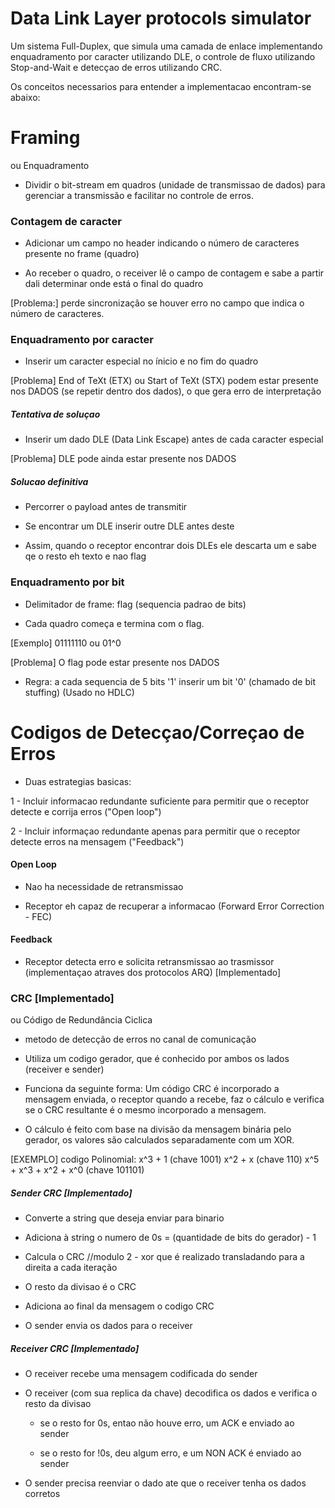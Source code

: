 # Data Link Layer protocols simulator

Um sistema Full-Duplex, que simula uma camada de enlace implementando enquadramento por caracter utilizando DLE, o controle de fluxo utilizando Stop-and-Wait e detecçao de erros utilizando CRC.

Os conceitos necessarios para entender a implementacao encontram-se abaixo: 

# Framing
ou Enquadramento

* Dividir o bit-stream em quadros (unidade de transmissao de dados) para gerenciar a transmissão e facilitar no controle de erros.

### Contagem de caracter

* Adicionar um campo no header indicando o número de caracteres presente no frame (quadro)

* Ao receber o quadro, o receiver lê o campo de contagem e sabe a partir dali determinar onde está o final do quadro

[Problema:] perde sincronização se houver erro no campo que indica o número de caracteres.

### Enquadramento por caracter

* Inserir um caracter especial no ínicio e no fim do quadro

[Problema] End of TeXt (ETX) ou Start of TeXt (STX) podem estar presente nos DADOS (se repetir dentro dos dados), o que gera erro de interpretação 

##### Tentativa de soluçao

* Inserir um dado DLE (Data Link Escape) antes de cada caracter especial

[Problema] DLE pode ainda estar presente nos DADOS

##### Solucao definitiva

* Percorrer o payload antes de transmitir

* Se encontrar um DLE inserir outre DLE antes deste

* Assim, quando o receptor encontrar dois DLEs ele descarta um e sabe qe o resto eh texto e nao flag

### Enquadramento por bit

* Delimitador de frame: flag (sequencia padrao de bits)

* Cada quadro começa e termina com o flag.

[Exemplo] 01111110 ou 01^0

[Problema] O flag pode estar presente nos DADOS

* Regra: a cada sequencia de 5 bits '1' inserir um bit '0' (chamado de bit stuffing) (Usado no HDLC)

# Codigos de Detecçao/Correçao de Erros

* Duas estrategias basicas:

1 - Incluir informacao redundante suficiente para permitir que o receptor detecte e corrija erros ("Open loop")

2 - Incluir informaçao redundante apenas para permitir que o receptor detecte erros na mensagem ("Feedback")

#### Open Loop

* Nao ha necessidade de retransmissao

* Receptor eh capaz de recuperar a informacao (Forward Error Correction - FEC)

#### Feedback

* Receptor detecta erro e solicita retransmissao ao trasmissor (implementaçao atraves dos protocolos ARQ) [Implementado]

### CRC [Implementado] 
ou Código de Redundância Ciclica 

* metodo de detecção de erros no canal de comunicação

* Utiliza um codigo gerador, que é conhecido por ambos os lados (receiver e sender)

* Funciona da seguinte forma: Um código CRC é incorporado a mensagem enviada, o receptor quando a recebe, faz o cálculo e verifica se o CRC resultante é o mesmo incorporado a mensagem.

* O cálculo é feito com base na divisão da mensagem binária pelo gerador, os valores são calculados separadamente com um XOR.

[EXEMPLO] codigo Polinomial: 
x^3 + 1 (chave 1001)
x^2 + x (chave 110)
x^5 + x^3 + x^2 + x^0 (chave 101101)

##### Sender CRC [Implementado]

* Converte a string que deseja enviar para binario

* Adiciona à string o numero de 0s = (quantidade de bits do gerador) - 1 

* Calcula o CRC //modulo 2 - xor que é realizado transladando para a direita a cada iteração

* O resto da divisao é o CRC

* Adiciona ao final da mensagem o codigo CRC

* O sender envia os dados para o receiver

##### Receiver CRC [Implementado]
* O receiver recebe uma mensagem codificada do sender

* O receiver (com sua replica da chave) decodifica os dados e verifica o resto da divisao

  * se o resto for 0s, entao não houve erro, um ACK e enviado ao sender

  * se o resto for !0s, deu algum erro, e um NON ACK é enviado ao sender

* O sender precisa reenviar o dado ate que o receiver tenha os dados corretos





